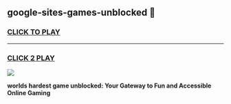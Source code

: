 
## google-sites-games-unblocked 👋
<h3>
<a href="https://premium.freeplayer.one?title=google-sites-games-unblocked&ref=14F">CLICK TO PLAY</a></h3>
<hr>

<h3>
<a href="https://premium.freeplayer.one?title=google-sites-games-unblocked&ref=14F">CLICK 2 PLAY</a>
  
</h3>

<a href="https://premium.freeplayer.one?title=google-sites-games-unblocked&ref=12F/"><img src="https://clearcache.store/games.png"></a>


**worlds hardest game unblocked: Your Gateway to Fun and Accessible Online Gaming**

